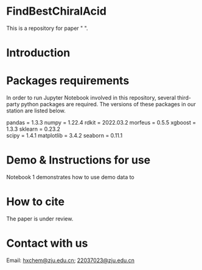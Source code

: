 # FindBestChiralAcid
This is a repository for paper "  ".

# Introduction



# Packages requirements
In order to run Jupyter Notebook involved in this repository, several third-party python packages are required. The versions of these packages in our station are listed below.

pandas = 1.3.3 
numpy = 1.22.4 
rdkit = 2022.03.2 
morfeus = 0.5.5
xgboost = 1.3.3 
sklearn = 0.23.2  
scipy = 1.4.1
matplotlib = 3.4.2 
seaborn = 0.11.1


# Demo & Instructions for use
Notebook 1 demonstrates how to use demo data to 
# How to cite
The paper is under review.
# Contact with us
Email: hxchem@zju.edu.cn; 22037023@zju.edu.cn
